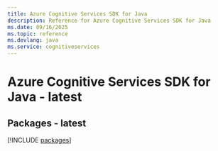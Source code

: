 ```yaml
---
title: Azure Cognitive Services SDK for Java
description: Reference for Azure Cognitive Services SDK for Java
ms.date: 09/16/2025
ms.topic: reference
ms.devlang: java
ms.service: cognitiveservices
---
```

# Azure Cognitive Services SDK for Java - latest
## Packages - latest
[!INCLUDE [packages](cognitive-services-index.md)]